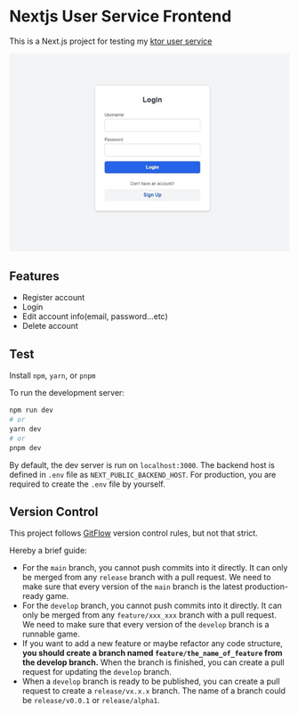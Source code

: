 # Nextjs User Service Frontend

This is a Next.js project for testing my [ktor user service](https://github.com/willake/ktor-user-service)

![Login page](./readme_assets/login.jpg)

## Features

- Register account
- Login
- Edit account info(email, password...etc)
- Delete account

## Test

Install `npm`, `yarn`, or `pnpm`

To run the development server:

```bash
npm run dev
# or
yarn dev
# or
pnpm dev
```

By default, the dev server is run on `localhost:3000`.
The backend host is defined in `.env` file as `NEXT_PUBLIC_BACKEND_HOST`.
For production, you are required to create the `.env` file by yourself.

## Version Control

This project follows [GitFlow](http://datasift.github.io/gitflow/IntroducingGitFlow.html) version control rules, but not that strict.

Hereby a brief guide:

-   For the `main` branch, you cannot push commits into it directly. It can only be merged from any `release` branch with a pull request. We need to make sure that every version of the `main` branch is the latest production-ready game.
-   For the `develop` branch, you cannot push commits into it directly. It can only be merged from any `feature/xxx_xxx` branch with a pull request. We need to make sure that every version of the `develop` branch is a runnable game.
-   If you want to add a new feature or maybe refactor any code structure, **you should create a branch named `feature/the_name_of_feature` from the develop branch.** When the branch is finished, you can create a pull request for updating the `develop` branch.
-   When a `develop` branch is ready to be published, you can create a pull request to create a `release/vx.x.x` branch. The name of a branch could be `release/v0.0.1` or `release/alpha1`.
